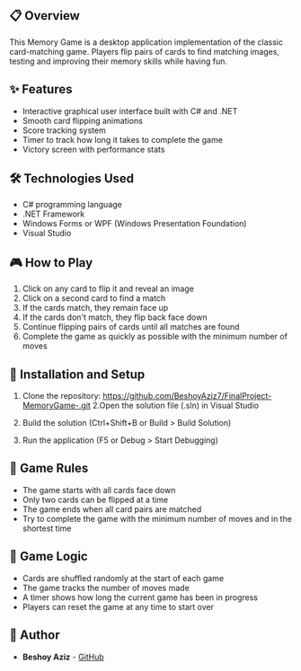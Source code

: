 ## 📋 Overview

This Memory Game is a desktop application implementation of the classic card-matching game. Players flip pairs of cards to find matching images, testing and improving their memory skills while having fun.

## ✨ Features

- Interactive graphical user interface built with C# and .NET
- Smooth card flipping animations
- Score tracking system
- Timer to track how long it takes to complete the game
- Victory screen with performance stats


## 🛠️ Technologies Used

- C# programming language
- .NET Framework
- Windows Forms or WPF (Windows Presentation Foundation)
- Visual Studio

## 🎮 How to Play

1. Click on any card to flip it and reveal an image
2. Click on a second card to find a match
3. If the cards match, they remain face up
4. If the cards don't match, they flip back face down
5. Continue flipping pairs of cards until all matches are found
6. Complete the game as quickly as possible with the minimum number of moves

## 🔧 Installation and Setup

1. Clone the repository:  https://github.com/BeshoyAziz7/FinalProject-MemoryGame-.git
2.Open the solution file (.sln) in Visual Studio

4. Build the solution (Ctrl+Shift+B or Build > Build Solution)

5. Run the application (F5 or Debug > Start Debugging)

## 📝 Game Rules

- The game starts with all cards face down
- Only two cards can be flipped at a time
- The game ends when all card pairs are matched
- Try to complete the game with the minimum number of moves and in the shortest time

## 🧩 Game Logic

- Cards are shuffled randomly at the start of each game
- The game tracks the number of moves made
- A timer shows how long the current game has been in progress
- Players can reset the game at any time to start over

## 👤 Author

- **Beshoy Aziz** - [GitHub](https://github.com/BeshoyAziz7)
